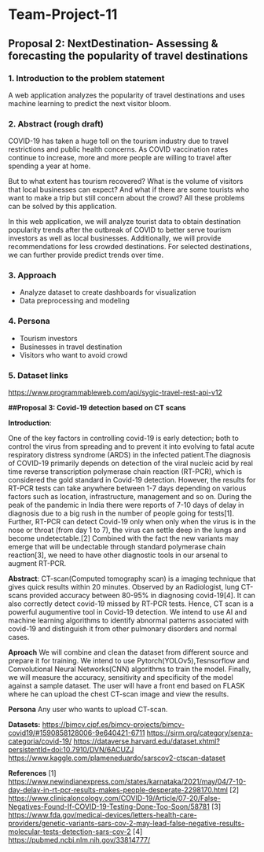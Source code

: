 # Team-Project-11
## Proposal 2: NextDestination- Assessing & forecasting the popularity of travel destinations

### 1. Introduction to the problem statement
A web application analyzes the popularity of travel destinations and uses machine learning to predict the next visitor bloom.

### 2. Abstract (rough draft)
COVID-19 has taken a huge toll on the tourism industry due to travel restrictions and public health concerns. As COVID vaccination rates continue to increase, more and more people are willing to travel after spending a year at home.

But to what extent has tourism recovered? What is the volume of visitors that local businesses can expect? And what if there are some tourists who want to make a trip but still concern about the crowd? All these problems can be solved by this application.

In this web application, we will analyze tourist data to obtain destination popularity trends after the outbreak of COVID to better serve tourism investors as well as local businesses. Additionally, we will provide recommendations for less crowded destinations. For selected destinations, we can further provide predict trends over time.

### 3. Approach
- Analyze dataset to create dashboards for visualization
- Data preprocessing and modeling

### 4. Persona
- Tourism investors 
- Businesses in travel destination
- Visitors who want to avoid crowd

### 5. Dataset links
https://www.programmableweb.com/api/sygic-travel-rest-api-v12


**##Proposal 3: Covid-19 detection based on CT scans**

**Introduction**:

One of the key factors in controlling covid-19 is early detection; both to control the virus from spreading and to prevent it into evolving to fatal acute respiratory distress syndrome (ARDS) in the infected patient.The diagnosis of COVID-19 primarily depends on detection of the viral nucleic acid by real time reverse transcription polymerase chain reaction (RT-PCR), which is considered the gold standard in Covid-19 detection. However, the results for RT-PCR tests can take anywhere between 1-7 days depending on various factors such as location, infrastructure, management and so on. During the peak of the pandemic in India there were reports of 7-10 days of delay in diagnosis due to a big rush in the number of people going for tests[1]. Further, RT-PCR can detect Covid-19 only when only when the virus is in the nose or throat (from day 1 to 7), the virus can settle deep in the lungs and become undetectable.[2] Combined with the fact the new variants may emerge that will be undectable through standard polymerase chain reaction[3], we need to have other diagnostic tools in our arsenal to augment RT-PCR.

**Abstract**:
CT-scan(Computed tomography scan) is a imaging technique that gives quick results within 20 minutes. Observed by an Radiologist, lung CT-scans provided accuracy between 80-95% in diagnosing covid-19[4]. It can also correctly detect covid-19 missed by RT-PCR tests. Hence, CT scan is a powerful augumentive tool in Covid-19 detection.  We intend to use AI and machine learning algorithms to identify abnormal patterns associated with covid-19 and distinguish it from other pulmonary disorders and normal cases.

**Aproach**
We will combine and clean the dataset from different source and prepare it for training. We intend to use Pytorch(YOLOv5),Tesnsorflow and Convolutional Neural Networks(CNN) algorithms to train the model. Finally, we will measure the accuracy, sensitivity and specificity of the model against a sample dataset. The user will have a front end based on FLASK where he can upload the chest CT-scan image and view the results.

**Persona**
Any user who wants to upload CT-scan.

**Datasets:**
https://bimcv.cipf.es/bimcv-projects/bimcv-covid19/#1590858128006-9e640421-6711
https://sirm.org/category/senza-categoria/covid-19/
https://dataverse.harvard.edu/dataset.xhtml?persistentId=doi:10.7910/DVN/6ACUZJ
https://www.kaggle.com/plameneduardo/sarscov2-ctscan-dataset


**References**
[1] https://www.newindianexpress.com/states/karnataka/2021/may/04/7-10-day-delay-in-rt-pcr-results-makes-people-desperate-2298170.html
[2] https://www.clinicaloncology.com/COVID-19/Article/07-20/False-Negatives-Found-If-COVID-19-Testing-Done-Too-Soon/58781
[3] https://www.fda.gov/medical-devices/letters-health-care-providers/genetic-variants-sars-cov-2-may-lead-false-negative-results-molecular-tests-detection-sars-cov-2
[4] https://pubmed.ncbi.nlm.nih.gov/33814777/
